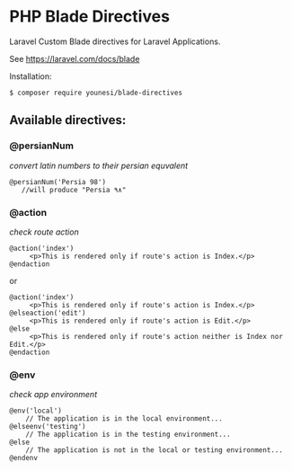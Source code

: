 # PHP Blade Directives

Laravel Custom Blade directives for Laravel Applications.



See https://laravel.com/docs/blade

Installation:

`$ composer require younesi/blade-directives`


## Available directives:



### @persianNum 
_convert latin numbers to their persian equvalent_

```
@persianNum('Persia 98')
   //will produce "Persia ۹۸"
```

### @action
_check route action_

```
@action('index')
     <p>This is rendered only if route's action is Index.</p>
@endaction
```

or

```
@action('index')
     <p>This is rendered only if route's action is Index.</p>
@elseaction('edit')
     <p>This is rendered only if route's action is Edit.</p>
@else
     <p>This is rendered only if route's action neither is Index nor Edit.</p>
@endaction
```

### @env 
_check app environment_

```
@env('local')
    // The application is in the local environment...
@elseenv('testing')
    // The application is in the testing environment...
@else
    // The application is not in the local or testing environment...
@endenv
```

